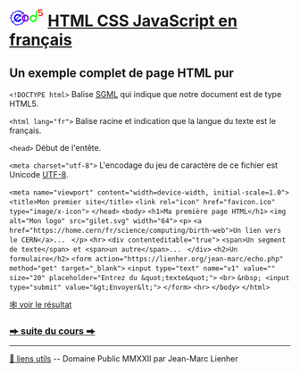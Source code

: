 # <img src="../../logo.svg" height="32"> [HTML CSS JavaScript en français](https://jeanmarclienher.github.io/htmlcssjavascript/)

## Un exemple complet de page HTML pur

`` <!DOCTYPE html> ``
Balise [SGML](https://www.w3.org/TR/html4/sgml/dtd.html) qui indique que notre document est de type HTML5.


`` <html lang="fr"> ``
Balise racine et indication que la langue du texte est le français.


`` <head> ``
Début de l'entête.


`` <meta charset="utf-8"> ``
L'encodage du jeu de caractère de ce fichier est Unicode [UTF-8](https://fr.wikipedia.org/wiki/UTF-8).


`` <meta name="viewport" content="width=device-width, initial-scale=1.0"> ``
`` <title>Mon premier site</title> ``
`` <link rel="icon" href="favicon.ico" type="image/x-icon"> ``
`` </head> ``
`` <body> ``
`` <h1>Ma première page HTML</h1> ``
`` <img alt="Mon logo" src="gilet.svg" width="64"> ``
`` <p> ``
`` <a href="https://home.cern/fr/science/computing/birth-web">Un lien vers le CERN</a>...  ``
`` </p> ``
`` <hr> ``
`` <div contenteditable="true"> ``
`` <span>Un segment de texte</span> et <span>un autre</span>...  ``
`` </div> ``
`` <h2>Un formulaire</h2> ``
`` <form action="https://lienher.org/jean-marc/echo.php" method="get" target="_blank"> ``
`` <input type="text" name="v1" value="" size="20" placeholder="Entrez du &quot;texte&quot;"> ``
`` <br> ``
`` &nbsp; <input type="submit" value="&gt;Envoyer&lt;"> ``
`` </form> ``
`` <hr> ``
`` </body> ``
`` </html> ``

[&#x1F578; voir le résultat](../../html/exemple_002.html)

### [&#x2B95; suite du cours &#x2B95;](../003/) 

***

[&#x1F517; liens utils](md/900/) -- Domaine Public MMXXII par Jean-Marc Lienher

